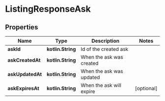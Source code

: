 
# ListingResponseAsk

## Properties
| Name | Type | Description | Notes |
| ------------ | ------------- | ------------- | ------------- |
| **askId** | **kotlin.String** | Id of the created ask |  |
| **askCreatedAt** | **kotlin.String** | When the ask was created |  |
| **askUpdatedAt** | **kotlin.String** | When the ask was updated |  |
| **askExpiresAt** | **kotlin.String** | When the ask will expire |  [optional] |



